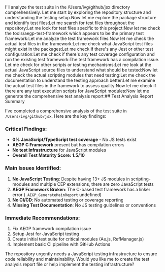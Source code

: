 I'll analyze the test suite in the /Users/ivg/github/jsx directory comprehensively. Let me start by exploring the repository structure and understanding the testing setup.Now let me explore the package structure and identify test files:Let me search for test files throughout the repository:Let me look for test files specific to this project:Now let me check the tools/aegp-test-framework which appears to be the primary test framework:Let me analyze the test framework files:Now let me check the actual test files in the framework:Let me check what JavaScript test files might exist in the packages:Let me check if there's any Jest or other test configuration:Let me check if there's any test coverage configuration and run the existing test framework:The test framework has a compilation issue. Let me check for other scripts or testing mechanisms:Let me look at the actual JavaScript source files to understand what should be tested:Now let me check the actual scripting modules that need testing:Let me check the documentation to understand the testing approach better:Let me examine the actual test files in the framework to assess quality:Now let me check if there are any test execution scripts for JavaScript modules:Now let me generate the comprehensive test analysis report:## Test Analysis Report Summary

I've completed a comprehensive analysis of the test suite in `/Users/ivg/github/jsx`. Here are the key findings:

### Critical Findings:
- **0% JavaScript/TypeScript test coverage** - No JS tests exist
- **AEGP C Framework** present but has compilation errors
- **No test infrastructure** for JavaScript modules
- **Overall Test Maturity Score: 1.5/10**

### Main Issues Identified:
1. **No JavaScript Testing**: Despite having 13+ JS modules in scripting-modules and multiple CEP extensions, there are zero JavaScript tests
2. **AEGP Framework Broken**: The C-based test framework has a linker error (`_AEGP_GenerateMainReport` undefined)
3. **No CI/CD**: No automated testing or coverage reporting
4. **Missing Test Documentation**: No JS testing guidelines or conventions

### Immediate Recommendations:
1. Fix AEGP framework compilation issue
2. Setup Jest for JavaScript testing
3. Create initial test suite for critical modules (Ae.js, RefManager.js)
4. Implement basic CI pipeline with GitHub Actions

The repository urgently needs a JavaScript testing infrastructure to ensure code reliability and maintainability. Would you like me to create the test analysis report file or help implement the testing infrastructure?